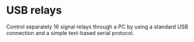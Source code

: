 # USB relays

Control separately 16 signal relays through a PC by using a standard USB connection and a simple text-based serial protocol.

